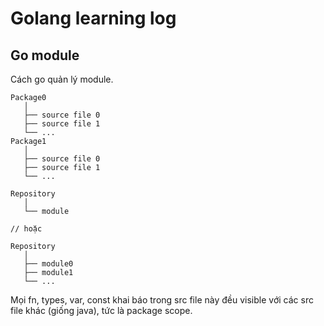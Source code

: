 # Golang learning log

## Go module

Cách go quản lý module.

```
Package0
   │
   ├── source file 0
   ├── source file 1
   └── ...
Package1
   │
   ├── source file 0
   ├── source file 1
   └── ...
```

```
Repository
   │
   └── module

// hoặc

Repository
   │
   ├── module0
   ├── module1
   └── ...
```

Mọi fn, types, var, const khai báo trong src file này đều visible với các src file khác (giống java), tức là package scope.
